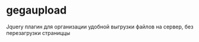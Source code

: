 gegaupload
==========

Jquery плагин для организации удобной выгрузки файлов на сервер, без перезагрузки страниццы